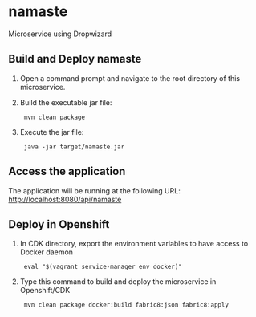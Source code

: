 # namaste
Microservice using Dropwizard

Build and Deploy namaste
--------------------

1. Open a command prompt and navigate to the root directory of this microservice.
2. Build the executable jar file:

        mvn clean package

3. Execute the jar file:

        java -jar target/namaste.jar

Access the application
----------------------

The application will be running at the following URL: <http://localhost:8080/api/namaste>


## Deploy in Openshift

1. In CDK directory, export the environment variables to have access to Docker daemon

		eval "$(vagrant service-manager env docker)"

2. Type this command to build and deploy the microservice in Openshift/CDK

		mvn clean package docker:build fabric8:json fabric8:apply